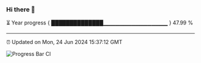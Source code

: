 ### Hi there 👋

⏳ Year progress { ██████████████▁▁▁▁▁▁▁▁▁▁▁▁▁▁▁▁ } 47.99 %

---

⏰ Updated on Mon, 24 Jun 2024 15:37:12 GMT

![Progress Bar CI](https://github.com/IshwaranRudhara/GIT-ACTION/workflows/Progress%20Bar%20CI/badge.svg)
